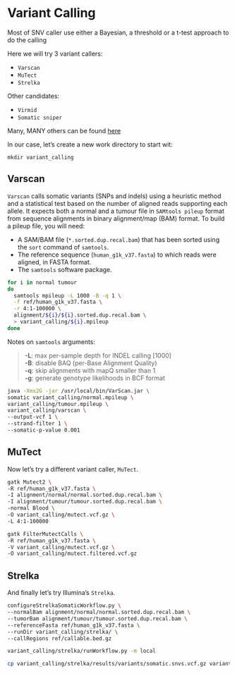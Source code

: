 # Variant Calling

Most of SNV caller use either a Bayesian, a threshold or a t-test
approach to do the calling

Here we will try 3 variant callers:

* `Varscan`
* `MuTect`
* `Strelka`

Other candidates:

* `Virmid`
* `Somatic sniper`

Many, MANY others can be found [here](https://www.biostars.org/p/19104/)

In our case, let’s create a new work directory to start wit:

    mkdir variant_calling


## Varscan

`Varscan` calls somatic variants (SNPs and indels) using a
heuristic method and a statistical test based on the number of aligned
reads supporting each allele. It expects both a normal and a tumour file in
`SAMtools pileup` format from sequence alignments in binary alignment/map
(BAM) format. To build a pileup file, you will need:

* A SAM/BAM file (`*.sorted.dup.recal.bam`) that has been sorted using the `sort` command
of `samtools`.
* The reference sequence (`human_g1k_v37.fasta`) to which reads were aligned, in
FASTA format.
* The `samtools` software package.

```bash
for i in normal tumour
do
  samtools mpileup -L 1000 -B -q 1 \
  -f ref/human_g1k_v37.fasta \
  -r 4:1-100000 \
  alignment/${i}/${i}.sorted.dup.recal.bam \
  > variant_calling/${i}.mpileup
done
```

Notes on `samtools` arguments:

  > **-L**: max per-sample depth for INDEL calling [1000]  
  > **-B**: disable BAQ (per-Base Alignment Quality)  
  > **-q**: skip alignments with mapQ smaller than 1  
  > **-g**: generate genotype likelihoods in BCF format

```bash
java -Xmx2G -jar /usr/local/bin/VarScan.jar \
somatic variant_calling/normal.mpileup \
variant_calling/tumour.mpileup \
variant_calling/varscan \
--output-vcf 1 \
--strand-filter 1 \
--somatic-p-value 0.001
```


## MuTect

Now let’s try a different variant caller, `MuTect`.

```bash
gatk Mutect2 \
-R ref/human_g1k_v37.fasta \
-I alignment/normal/normal.sorted.dup.recal.bam \
-I alignment/tumour/tumour.sorted.dup.recal.bam \
-normal Blood \
-O variant_calling/mutect.vcf.gz \
-L 4:1-100000

gatk FilterMutectCalls \
-R ref/human_g1k_v37.fasta \
-V variant_calling/mutect.vcf.gz \
-O variant_calling/mutect.filtered.vcf.gz
```


## Strelka

And finally let’s try Illumina’s `Strelka`.

```bash
configureStrelkaSomaticWorkflow.py \
--normalBam alignment/normal/normal.sorted.dup.recal.bam \
--tumorBam alignment/tumour/tumour.sorted.dup.recal.bam \
--referenceFasta ref/human_g1k_v37.fasta \
--runDir variant_calling/strelka/ \
--callRegions ref/callable.bed.gz

variant_calling/strelka/runWorkflow.py -m local

cp variant_calling/strelka/results/variants/somatic.snvs.vcf.gz variant_calling/strelka.vcf.gz
```
